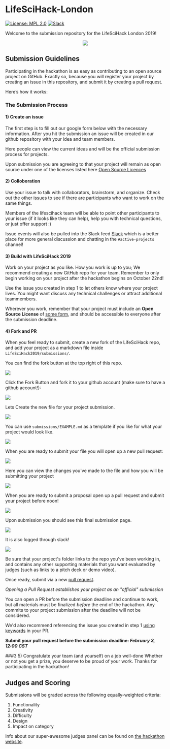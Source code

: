 # LifeSciHack-London

[![License: MPL 2.0](https://img.shields.io/badge/License-MPL%202.0-brightgreen.svg)](https://opensource.org/licenses/MPL-2.0)
[![Slack](https://img.shields.io/badge/slack-red.svg)](https://lifescihack2019.slack.com)

Welcome to the submission repository for the LifeSciHack London 2019!
<p align="center">
  <img src="imgs/LifeSciHack_Banners_Page_04.png">
</p>


## Submission Guidelines

Participating in the hackathon is as easy as contributing to an open source project on GitHub. Exactly so, because you will register your project by creating an issue in this repository, and submit it by creating a pull request.

Here’s how it works:

### The Submission Process

#### 1) Create an issue

The first step is to fill out our google form below with the necessary information. After you hit the submission an issue will be created in our github repository with your idea and team members. 

Here people can view the current ideas and will be the official submission process for projects. 

Upon submission you are agreeing to that your project will remain as open source under one of the licenses listed here [Open Source Licences](https://opensource.org/licenses)

#### 2) Colloboration

Use your issue to talk with collaborators, brainstorm, and organize. Check out the other issues to see if there are participants who want to work on the same things.

Members of the lifescihack team will be able to point other participants to your issue (if it looks like they can help), help you with technical questions, or just offer support :)

Issue events will also be pulled into the Slack feed [Slack](lifescihack2019.slack.com) which is a better place for more general discussion and chatting in the `#active-projects` channel! 


#### 3) Build with LifeSciHack 2019

Work on your project as you like. How you work is up to you; We recommend creating a new GitHub repo for your team. Remember to only begin working on your project after the hackathon begins on October 22nd!

Use the issue you created in step 1 to let others know where your project lives. You might want discuss any technical challenges or attract additional teammembers.

Wherever you work, remember that your project must include an **Open Source License** of [some form](https://opensource.org/licenses), and should be accessible to everyone after the submission deadline.


#### 4) Fork and PR
When you feel ready to submit, create a new fork of the LifeSciHack repo, and add your project as a markdown file inside `LifeSciHack2019/submissions/`.

You can find the fork button at the top right of this repo. 

![](./imgs/instruction_4.png)

Click the Fork Button and fork it to your github account (make sure to have a github account!):

![](./imgs/instruction_5.png)

Lets Create the new file for your project submission. 

![](./imgs/instruction_9.png)

You can use `submissions/EXAMPLE.md` as a template if you like for what your project would look like. 

![](./imgs/instruction_10.png)

When you are ready to submit your file you will open up a new pull request:

![](./imgs/instruction_11.png)

Here you can view the changes you've made to the file and how you will be submitting your project

![](./imgs/instruction_12.png)

When you are ready to submit a proposal open up a pull request and submit your project before noon!

![](./imgs/instruction_13.png)

Upon submission you should see this final submission page.

![](./imgs/instruction_14.png)

It is also logged through slack!

![](./imgs/instruction_15.png)


Be sure that your project's folder links to the repo you've been working in, and contains any other supporting materials that you want evaluated by judges (such as links to a pitch deck or demo video).

Once ready, submit via a new [pull request](https://github.com/LifeSciHack/LifeSciHack2019/pulls).

*Opening a Pull Request establishes your project as an "official" submission*

You can open a PR before the submission deadline and continue to work, but all materials must be finalized *before* the end of the hackathon. Any commits to your project submission after the deadline will not be considered.

We'd also recommend referencing the issue you created in step 1 [using keywords](https://help.github.com/articles/closing-issues-using-keywords/) in your PR.

**Submit your pull request before the submission deadline: _February 3, 12:00 CST_**

###3 5) Congratulate your team (and yourself) on a job well-done
Whether or not you get a prize, you deserve to be proud of your work. Thanks for participating in the hackathon!


## Judges and Scoring

Submissions will be graded across the following equally-weighted criteria:

1. Functionality
2. Creativity
3. Difficulty
4. Design
5. Impact on category 

Info about our super-awesome judges panel can be found on [the hackathon website](lifescihack.com/london.html).
